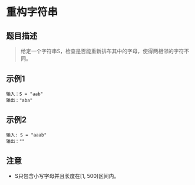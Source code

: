 # 重构字符串

## 题目描述
> 给定一个字符串S，检查是否能重新排布其中的字母，使得两相邻的字符不同。

## 示例1
```
输入：S = "aab"
输出："aba"
```

## 示例2
```
输入: S = "aaab"
输出：""
```

## 注意
- S只包含小写字母并且长度在[1, 500]区间内。